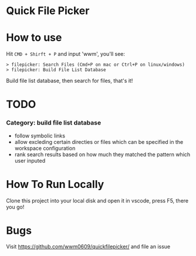 # Quick File Picker

# How to use
Hit `CMD + Shirft + P` and input 'wwm', you'll see:
```
> filepicker: Search Files (Cmd+P on mac or Ctrl+P on linux/windows)
> filepicker: Build File List Database
```

Build file list database, then search for files, that's it!

# TODO
### Category: build file list database
- follow symbolic links
- allow excleding certain directies or files which can be specified in the workspace configuration
- rank search results based on how much they matched the pattern which user inputed

# How To Run Locally
Clone this project into your local disk and open it in vscode, press F5, there you go!

# Bugs
Visit https://github.com/wwm0609/quickfilepicker/ and file an issue
